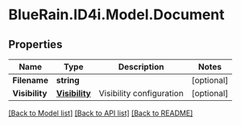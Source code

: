 # BlueRain.ID4i.Model.Document
## Properties

Name | Type | Description | Notes
------------ | ------------- | ------------- | -------------
**Filename** | **string** |  | [optional] 
**Visibility** | [**Visibility**](Visibility.md) | Visibility configuration | [optional] 

[[Back to Model list]](../README.md#documentation-for-models) [[Back to API list]](../README.md#documentation-for-api-endpoints) [[Back to README]](../README.md)

